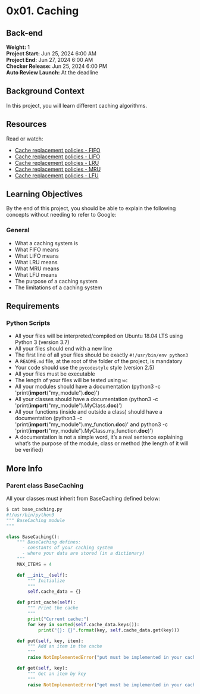 # 0x01. Caching

## Back-end

**Weight:** 1  
**Project Start:** Jun 25, 2024 6:00 AM  
**Project End:** Jun 27, 2024 6:00 AM  
**Checker Release:** Jun 25, 2024 6:00 PM  
**Auto Review Launch:** At the deadline

## Background Context
In this project, you will learn different caching algorithms.

## Resources
Read or watch:
- [Cache replacement policies - FIFO](https://example.com/fifo)
- [Cache replacement policies - LIFO](https://example.com/lifo)
- [Cache replacement policies - LRU](https://example.com/lru)
- [Cache replacement policies - MRU](https://example.com/mru)
- [Cache replacement policies - LFU](https://example.com/lfu)

## Learning Objectives
By the end of this project, you should be able to explain the following concepts without needing to refer to Google:

### General
- What a caching system is
- What FIFO means
- What LIFO means
- What LRU means
- What MRU means
- What LFU means
- The purpose of a caching system
- The limitations of a caching system

## Requirements

### Python Scripts
- All your files will be interpreted/compiled on Ubuntu 18.04 LTS using Python 3 (version 3.7)
- All your files should end with a new line
- The first line of all your files should be exactly `#!/usr/bin/env python3`
- A `README.md` file, at the root of the folder of the project, is mandatory
- Your code should use the `pycodestyle` style (version 2.5)
- All your files must be executable
- The length of your files will be tested using `wc`
- All your modules should have a documentation (python3 -c 'print(__import__("my_module").__doc__)')
- All your classes should have a documentation (python3 -c 'print(__import__("my_module").MyClass.__doc__)')
- All your functions (inside and outside a class) should have a documentation (python3 -c 'print(__import__("my_module").my_function.__doc__)' and python3 -c 'print(__import__("my_module").MyClass.my_function.__doc__)')
- A documentation is not a simple word, it’s a real sentence explaining what’s the purpose of the module, class or method (the length of it will be verified)

## More Info

### Parent class BaseCaching
All your classes must inherit from BaseCaching defined below:

```python
$ cat base_caching.py
#!/usr/bin/python3
""" BaseCaching module
"""

class BaseCaching():
    """ BaseCaching defines:
      - constants of your caching system
      - where your data are stored (in a dictionary)
    """
    MAX_ITEMS = 4

    def __init__(self):
        """ Initialize
        """
        self.cache_data = {}

    def print_cache(self):
        """ Print the cache
        """
        print("Current cache:")
        for key in sorted(self.cache_data.keys()):
            print("{}: {}".format(key, self.cache_data.get(key)))

    def put(self, key, item):
        """ Add an item in the cache
        """
        raise NotImplementedError("put must be implemented in your cache class")

    def get(self, key):
        """ Get an item by key
        """
        raise NotImplementedError("get must be implemented in your cache class")

